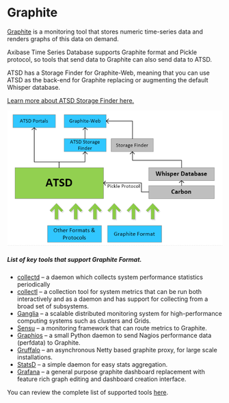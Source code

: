 # Graphite

[Graphite](https://graphite.readthedocs.org/en/latest/) is a monitoring tool that stores numeric time-series data and renders graphs of this data on demand.

Axibase Time Series Database supports Graphite format and Pickle protocol, so tools that send data to Graphite can also send data to ATSD.

ATSD has a Storage Finder for Graphite-Web, meaning that you can use ATSD as the back-end for Graphite replacing or augmenting the default Whisper database.

[Learn more about ATSD Storage Finder here.](storage-finder.md)

![](resources/atsd_protocols_finders3.png)

##### List of key tools that support Graphite Format.


- [collectd](http://collectd.org/) – a daemon which collects system performance statistics periodically
- [collectl](http://collectl.sourceforge.net/) – a collection tool for system metrics that can be run both interactively and as a daemon and has support for collecting from a broad set of subsystems.
- [Ganglia](http://ganglia.info/) – a scalable distributed monitoring system for high-performance computing systems such as clusters and Grids.
- [Sensu](https://sensuapp.org/) – a monitoring framework that can route metrics to Graphite.
- [Graphios](https://github.com/shawn-sterling/graphios) – a small Python daemon to send Nagios performance data (perfdata) to Graphite.
- [Gruffalo](https://github.com/outbrain/gruffalo) – an asynchronous Netty based graphite proxy, for large scale installations.
- [StatsD](/products/axibase-time-series-database/writing-data/statsd/) – a simple daemon for easy stats aggregation.
- [Grafana](http://grafana.org/) – a general purpose graphite dashboard replacement with feature rich graph editing and dashboard creation interface.


You can review the complete list of supported tools [here](http://graphite.readthedocs.org/en/latest/tools.html).

